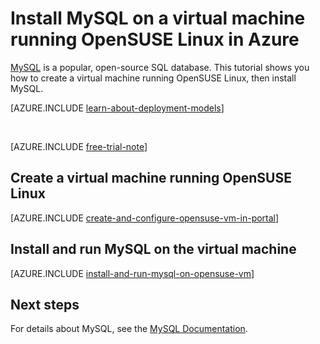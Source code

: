 <properties
	pageTitle="Install MySQL on a OpenSUSE Linux VM in Windows Azure"
	description="Learn to install MySQL on a virtual machine in Azure."
	services="virtual-machines"
	documentationCenter=""
	authors="cynthn"
	manager="timlt"
	editor=""
	tags="azure-service-management"/>

<tags
	ms.service="virtual-machines"
	ms.date="08/31/2015"
	wacn.date=""/>

# Install MySQL on a virtual machine running OpenSUSE Linux in Azure

[MySQL][MySQL] is a popular, open-source SQL database. This tutorial shows you how to create a virtual machine running OpenSUSE Linux, then install MySQL.

[AZURE.INCLUDE [learn-about-deployment-models](../includes/learn-about-deployment-models-classic-include.md)] 

<br>


[AZURE.INCLUDE [free-trial-note](../includes/free-trial-note.md)]

## Create a virtual machine running OpenSUSE Linux

[AZURE.INCLUDE [create-and-configure-opensuse-vm-in-portal](../includes/create-and-configure-opensuse-vm-in-portal.md)]

## Install and run MySQL on the virtual machine

[AZURE.INCLUDE [install-and-run-mysql-on-opensuse-vm](../includes/install-and-run-mysql-on-opensuse-vm.md)]

## Next steps
For details about MySQL, see the [MySQL Documentation][MySQLDocs].

[MySQLDocs]: http://dev.mysql.com/doc/index-topic.html
[MySQL]: http://www.mysql.com

